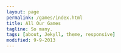 ```yaml
---
layout: page
permalink: /games/index.html
title: All Our Games
tagline: So many.
tags: [about, Jekyll, theme, responsive]
modified: 9-9-2013
---
```

